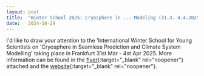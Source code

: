 ```yaml
---
layout: post
title:  "Winter School 2025: Cryosphere in ... Modeling (31.3.-4.4.2025"
date:   2024-10-29
---
```


I'd like to draw your attention to the 'International Winter School for Young Scientists on 'Cryosphere in Seamless Prediction and Climate System Modelling' taking place in Frankfurt 31st Mar - 4st Apr 2025. More information can be found 
in the [flyer](https://user.uni-frankfurt.de/~bahrens/4climtropy/240922flyer.pdf){:target="_blank" rel="noopener"} attached and the [website](tinygu.de/cryosphere25){:target="_blank" rel="noopener"}.
